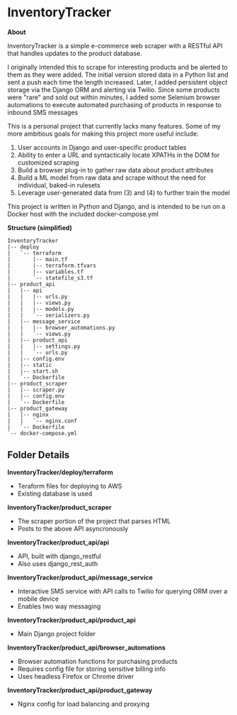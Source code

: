 # InventoryTracker

**About**

InventoryTracker is a simple e-commerce web scraper with a RESTful API that handles updates to the product database. 

I originally intended this to scrape for interesting products and be alerted to them as they were added. The initial version stored data in a Python list and sent a push each time the length increased. Later, I added persistent object storage via the Django ORM and alerting via Twilio. Since some products were "rare" and sold out within minutes, I added some Selenium browser automations to execute automated purchasing of products in response to inbound SMS messages

This is a personal project that currently lacks many features. Some of my more ambitious goals for making this project more useful include:
1. User accounts in Django and user-specific product tables
2. Ability to enter a URL and syntactically locate XPATHs in the DOM for customized scraping
3. Build a browser plug-in to gather raw data about product attributes 
4. Build a ML model from raw data and scrape without the need for individual, baked-in rulesets 
5. Leverage user-generated data from (3) and (4) to further train the model 

This project is written in Python and Django, and is intended to be run on a Docker host with the included docker-compose.yml

**Structure (simplified)**
```
InventoryTracker
|-- deploy
|   `-- terraform
|       |-- main.tf
|       |-- terraform.tfvars
|       |-- variables.tf
|       `-- statefile_s3.tf
|-- product_api
|   |-- api
|   |   |-- urls.py
|   |   |-- views.py
|   |   |-- models.py
|   |   `-- serializers.py
|   |-- message_service
|   |   |-- browser_automations.py
|   |   `-- views.py
|   |-- product_api
|   |   |-- settings.py
|   |   `-- urls.py
|   |-- config.env
|   |-- static
|   |-- start.sh
|   `-- Dockerfile
|-- product_scraper
|   |-- scraper.py
|   |-- config.env
|   `-- Dockerfile
|-- product_gateway
|   |-- nginx
|   |   `-- nginx.conf
|   `-- Dockerfile
`-- docker-compose.yml
```
**Folder Details**
------

**InventoryTracker/deploy/terraform**
- Teraform files for deploying to AWS
- Existing database is used

**InventoryTracker/product_scraper**
- The scraper portion of the project that parses HTML 
- Posts to the above API asyncronously 

**InventoryTracker/product_api/api**
- API, built with django_restful
- Also uses django_rest_auth

**InventoryTracker/product_api/message_service**
- Interactive SMS service with API calls to Twilio for querying ORM over a mobile device
- Enables two way messaging

**InventoryTracker/product_api/product_api**
- Main Django project folder

**InventoryTracker/product_api/browser_automations**
- Browser automation functions for purchasing products 
- Requires config file for storing sensitive billing info
- Uses headless Firefox or Chrome driver

**InventoryTracker/product_api/product_gateway**
 - Nginx config for load balancing and proxying
 

